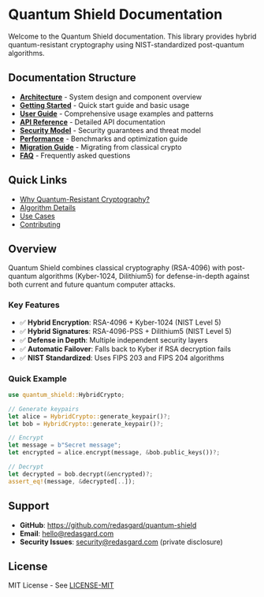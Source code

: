# Quantum Shield Documentation

Welcome to the Quantum Shield documentation. This library provides hybrid quantum-resistant cryptography using NIST-standardized post-quantum algorithms.

## Documentation Structure

- **[Architecture](./architecture.md)** - System design and component overview
- **[Getting Started](./getting-started.md)** - Quick start guide and basic usage
- **[User Guide](./user-guide.md)** - Comprehensive usage examples and patterns
- **[API Reference](./api-reference.md)** - Detailed API documentation
- **[Security Model](./security-model.md)** - Security guarantees and threat model
- **[Performance](./performance.md)** - Benchmarks and optimization guide
- **[Migration Guide](./migration-guide.md)** - Migrating from classical crypto
- **[FAQ](./faq.md)** - Frequently asked questions

## Quick Links

- [Why Quantum-Resistant Cryptography?](./why-quantum-resistant.md)
- [Algorithm Details](./algorithms.md)
- [Use Cases](./use-cases.md)
- [Contributing](./contributing.md)

## Overview

Quantum Shield combines classical cryptography (RSA-4096) with post-quantum algorithms (Kyber-1024, Dilithium5) for defense-in-depth against both current and future quantum computer attacks.

### Key Features

- ✅ **Hybrid Encryption**: RSA-4096 + Kyber-1024 (NIST Level 5)
- ✅ **Hybrid Signatures**: RSA-4096-PSS + Dilithium5 (NIST Level 5)
- ✅ **Defense in Depth**: Multiple independent security layers
- ✅ **Automatic Failover**: Falls back to Kyber if RSA decryption fails
- ✅ **NIST Standardized**: Uses FIPS 203 and FIPS 204 algorithms

### Quick Example

```rust
use quantum_shield::HybridCrypto;

// Generate keypairs
let alice = HybridCrypto::generate_keypair()?;
let bob = HybridCrypto::generate_keypair()?;

// Encrypt
let message = b"Secret message";
let encrypted = alice.encrypt(message, &bob.public_keys())?;

// Decrypt
let decrypted = bob.decrypt(&encrypted)?;
assert_eq!(message, &decrypted[..]);
```

## Support

- **GitHub**: https://github.com/redasgard/quantum-shield
- **Email**: hello@redasgard.com
- **Security Issues**: security@redasgard.com (private disclosure)

## License

MIT License - See [LICENSE-MIT](../LICENSE-MIT)

